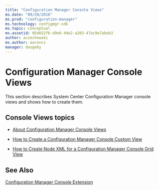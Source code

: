 ```yaml
---
title: "Configuration Manager Console Views"
ms.date: "09/20/2016"
ms.prod: "configuration-manager"
ms.technology: configmgr-sdk
ms.topic: conceptual
ms.assetid: 05d652f6-d9e6-4de2-a203-47ac9e7abeb3
author: aczechowski
ms.author: aaroncz
manager: dougeby
---
```

# Configuration Manager Console Views
This section describes System Center Configuration Manager console views and shows how to create them.  

## Console Views topics  

-   [About Configuration Manager Console Views](../../../../develop/core/servers/console/about-configuration-manager-console-views.md)  

-   [How to Create a Configuration Manager Console Custom View](../../../../develop/core/servers/console/how-to-create-a-configuration-manager-console-custom-view.md)  

-   [How to Create Node XML for a Configuration Manager Console Grid View](../../../../develop/core/servers/console/how-to-create-node-xml-for-a-configuration-manager-console-grid-view.md)  

## See Also  
 [Configuration Manager Console Extension](../../../../develop/core/servers/console/console-extension.md)
